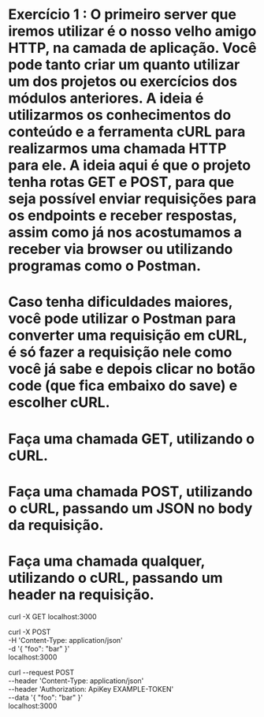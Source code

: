 # Exercício 1 : O primeiro server que iremos utilizar é o nosso velho amigo HTTP, na camada de aplicação. Você pode tanto criar um quanto utilizar um dos projetos ou exercícios dos módulos anteriores. A ideia é utilizarmos os conhecimentos do conteúdo e a ferramenta cURL para realizarmos uma chamada HTTP para ele. A ideia aqui é que o projeto tenha rotas GET e POST, para que seja possível enviar requisições para os endpoints e receber respostas, assim como já nos acostumamos a receber via browser ou utilizando programas como o Postman.
# Caso tenha dificuldades maiores, você pode utilizar o Postman para converter uma requisição em cURL, é só fazer a requisição nele como você já sabe e depois clicar no botão code (que fica embaixo do save) e escolher cURL.
# Faça uma chamada GET, utilizando o cURL.
# Faça uma chamada POST, utilizando o cURL, passando um JSON no body da requisição.
# Faça uma chamada qualquer, utilizando o cURL, passando um header na requisição.

curl -X GET localhost:3000

curl -X POST \
    -H 'Content-Type: application/json' \
    -d '{ "foo": "bar" }' \
    localhost:3000
    
curl --request POST \
    --header 'Content-Type: application/json' \
    --header 'Authorization: ApiKey EXAMPLE-TOKEN' \
    --data '{ "foo": "bar" }' \
    localhost:3000